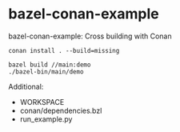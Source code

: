 # bazel-conan-example
bazel-conan-example: Cross building with Conan


```
conan install . --build=missing

bazel build //main:demo
./bazel-bin/main/demo
```

Additional:
- WORKSPACE
- conan/dependencies.bzl 
- run_example.py

